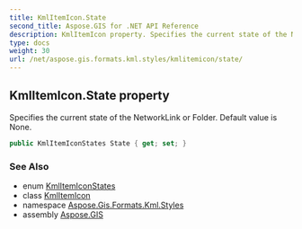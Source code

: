 ```yaml
---
title: KmlItemIcon.State
second_title: Aspose.GIS for .NET API Reference
description: KmlItemIcon property. Specifies the current state of the NetworkLink or Folder. Default value is None
type: docs
weight: 30
url: /net/aspose.gis.formats.kml.styles/kmlitemicon/state/
---
```

## KmlItemIcon.State property

Specifies the current state of the NetworkLink or Folder. Default value is None.

```csharp
public KmlItemIconStates State { get; set; }
```

### See Also

* enum [KmlItemIconStates](../../kmlitemiconstates/)
* class [KmlItemIcon](../)
* namespace [Aspose.Gis.Formats.Kml.Styles](../../kmlitemicon/)
* assembly [Aspose.GIS](../../../)


